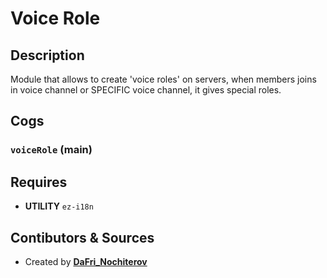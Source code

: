 # Voice Role

## Description

Module that allows to create 'voice roles' on servers, when members joins in voice channel or SPECIFIC voice channel, it gives special roles.

## Cogs

### `voiceRole` (**main**)

## Requires

- **UTILITY** `ez-i18n`

## Contibutors & Sources

- Created by **[DaFri_Nochiterov](https://gitlab.com/dafri-nochiterov)**